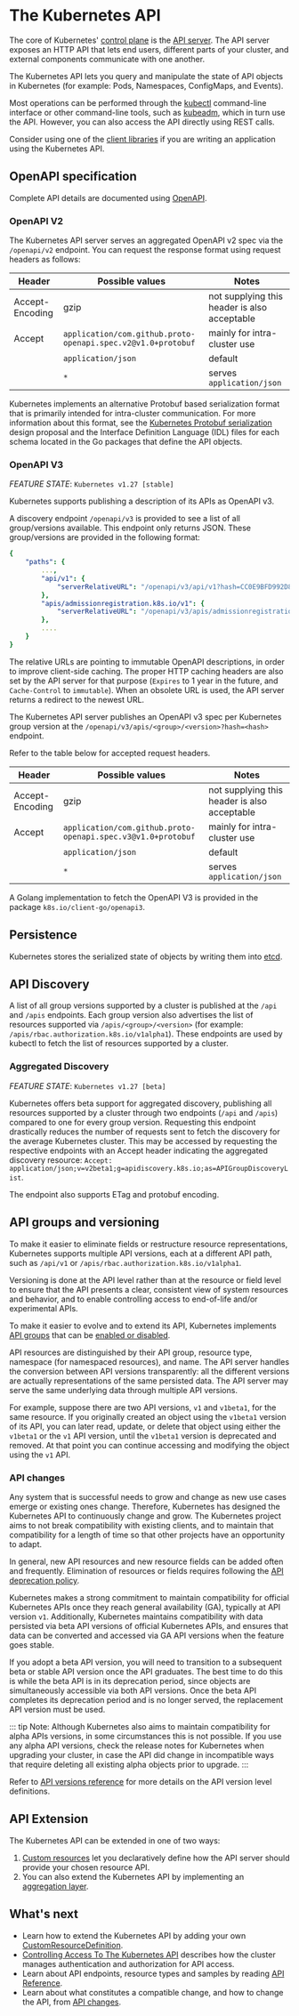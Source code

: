 # The Kubernetes API

The core of Kubernetes' [control plane](https://kubernetes.io/docs/reference/glossary/?all=true#term-control-plane) is the [API server](https://kubernetes.io/docs/concepts/overview/components/#kube-apiserver). The API server exposes an HTTP API that lets end users, different parts of your cluster, and external components communicate with one another.

The Kubernetes API lets you query and manipulate the state of API objects in Kubernetes (for example: Pods, Namespaces, ConfigMaps, and Events).

Most operations can be performed through the [kubectl](https://kubernetes.io/docs/reference/kubectl/) command-line interface or other command-line tools, such as [kubeadm](https://kubernetes.io/docs/reference/setup-tools/kubeadm/), which in turn use the API. However, you can also access the API directly using REST calls.

Consider using one of the [client libraries](https://kubernetes.io/docs/reference/using-api/client-libraries/) if you are writing an application using the Kubernetes API.

## OpenAPI specification

Complete API details are documented using [OpenAPI](https://www.openapis.org/).

### OpenAPI V2

The Kubernetes API server serves an aggregated OpenAPI v2 spec via the `/openapi/v2` endpoint. You can request the response format using request headers as follows:

| Header           | Possible values                                            | Notes                                        |
|------------------|------------------------------------------------------------|----------------------------------------------|
| Accept-Encoding  | gzip                                                       | not supplying this header is also acceptable |
| Accept           | `application/com.github.proto-openapi.spec.v2@v1.0+protobuf` | mainly for intra-cluster use                 |
|                  | `application/json` | default                                                    |
|                  | `*`               | serves `application/json `                                   |

Kubernetes implements an alternative Protobuf based serialization format that is primarily intended for intra-cluster communication. For more information about this format, see the [Kubernetes Protobuf serialization](https://git.k8s.io/design-proposals-archive/api-machinery/protobuf.md) design proposal and the Interface Definition Language (IDL) files for each schema located in the Go packages that define the API objects.

### OpenAPI V3

*FEATURE STATE*: `Kubernetes v1.27 [stable]`

Kubernetes supports publishing a description of its APIs as OpenAPI v3.

A discovery endpoint `/openapi/v3` is provided to see a list of all group/versions available. This endpoint only returns JSON. These group/versions are provided in the following format:

```yaml
{
    "paths": {
        ...,
        "api/v1": {
            "serverRelativeURL": "/openapi/v3/api/v1?hash=CC0E9BFD992D8C59AEC98A1E2336F899E8318D3CF4C68944C3DEC640AF5AB52D864AC50DAA8D145B3494F75FA3CFF939FCBDDA431DAD3CA79738B297795818CF"
        },
        "apis/admissionregistration.k8s.io/v1": {
            "serverRelativeURL": "/openapi/v3/apis/admissionregistration.k8s.io/v1?hash=E19CC93A116982CE5422FC42B590A8AFAD92CDE9AE4D59B5CAAD568F083AD07946E6CB5817531680BCE6E215C16973CD39003B0425F3477CFD854E89A9DB6597"
        },
        ....
    }
}
```

The relative URLs are pointing to immutable OpenAPI descriptions, in order to improve client-side caching. The proper HTTP caching headers are also set by the API server for that purpose (`Expires` to 1 year in the future, and `Cache-Control` to `immutable`). When an obsolete URL is used, the API server returns a redirect to the newest URL.

The Kubernetes API server publishes an OpenAPI v3 spec per Kubernetes group version at the `/openapi/v3/apis/<group>/<version>?hash=<hash>` endpoint.

Refer to the table below for accepted request headers.

| Header           | Possible values                                            | Notes                                        |
|------------------|------------------------------------------------------------|----------------------------------------------|
| Accept-Encoding  | gzip                                                       | not supplying this header is also acceptable |
| Accept           | `application/com.github.proto-openapi.spec.v3@v1.0+protobuf` | mainly for intra-cluster use                 |
|                   | `application/json` | default                                                    |
|                   | `*`                | serves `application/json`                                    |

A Golang implementation to fetch the OpenAPI V3 is provided in the package `k8s.io/client-go/openapi3`.

## Persistence

Kubernetes stores the serialized state of objects by writing them into [etcd](https://kubernetes.io/docs/tasks/administer-cluster/configure-upgrade-etcd/).

## API Discovery

A list of all group versions supported by a cluster is published at the `/api` and `/apis` endpoints. Each group version also advertises the list of resources supported via `/apis/<group>/<version>` (for example: `/apis/rbac.authorization.k8s.io/v1alpha1`). These endpoints are used by kubectl to fetch the list of resources supported by a cluster.

### Aggregated Discovery

*FEATURE STATE*: `Kubernetes v1.27 [beta]`

Kubernetes offers beta support for aggregated discovery, publishing all resources supported by a cluster through two endpoints (`/api` and `/apis`) compared to one for every group version. Requesting this endpoint drastically reduces the number of requests sent to fetch the discovery for the average Kubernetes cluster. This may be accessed by requesting the respective endpoints with an Accept header indicating the aggregated discovery resource: `Accept: application/json;v=v2beta1;g=apidiscovery.k8s.io;as=APIGroupDiscoveryList`.

The endpoint also supports ETag and protobuf encoding.

## API groups and versioning

To make it easier to eliminate fields or restructure resource representations, Kubernetes supports multiple API versions, each at a different API path, such as `/api/v1` or `/apis/rbac.authorization.k8s.io/v1alpha1`.

Versioning is done at the API level rather than at the resource or field level to ensure that the API presents a clear, consistent view of system resources and behavior, and to enable controlling access to end-of-life and/or experimental APIs.

To make it easier to evolve and to extend its API, Kubernetes implements [API groups](https://kubernetes.io/docs/reference/using-api/#api-groups) that can be [enabled or disabled](https://kubernetes.io/docs/reference/using-api/#enabling-or-disabling).

API resources are distinguished by their API group, resource type, namespace (for namespaced resources), and name. The API server handles the conversion between API versions transparently: all the different versions are actually representations of the same persisted data. The API server may serve the same underlying data through multiple API versions.

For example, suppose there are two API versions, `v1` and `v1beta1`, for the same resource. If you originally created an object using the `v1beta1` version of its API, you can later read, update, or delete that object using either the `v1beta1` or the `v1` API version, until the `v1beta1` version is deprecated and removed. At that point you can continue accessing and modifying the object using the `v1` API.

### API changes

Any system that is successful needs to grow and change as new use cases emerge or existing ones change. Therefore, Kubernetes has designed the Kubernetes API to continuously change and grow. The Kubernetes project aims to not break compatibility with existing clients, and to maintain that compatibility for a length of time so that other projects have an opportunity to adapt.

In general, new API resources and new resource fields can be added often and frequently. Elimination of resources or fields requires following the [API deprecation policy](https://kubernetes.io/docs/reference/using-api/deprecation-policy/).

Kubernetes makes a strong commitment to maintain compatibility for official Kubernetes APIs once they reach general availability (GA), typically at API version `v1`. Additionally, Kubernetes maintains compatibility with data persisted via beta API versions of official Kubernetes APIs, and ensures that data can be converted and accessed via GA API versions when the feature goes stable.

If you adopt a beta API version, you will need to transition to a subsequent beta or stable API version once the API graduates. The best time to do this is while the beta API is in its deprecation period, since objects are simultaneously accessible via both API versions. Once the beta API completes its deprecation period and is no longer served, the replacement API version must be used.

::: tip Note: 
Although Kubernetes also aims to maintain compatibility for alpha APIs versions, in some circumstances this is not possible. If you use any alpha API versions, check the release notes for Kubernetes when upgrading your cluster, in case the API did change in incompatible ways that require deleting all existing alpha objects prior to upgrade.
:::

Refer to [API versions reference](https://kubernetes.io/docs/reference/using-api/#api-versioning) for more details on the API version level definitions.

## API Extension

The Kubernetes API can be extended in one of two ways:

1. [Custom resources](https://kubernetes.io/docs/concepts/extend-kubernetes/api-extension/custom-resources/) let you declaratively define how the API server should provide your chosen resource API.
2. You can also extend the Kubernetes API by implementing an [aggregation layer](https://kubernetes.io/docs/concepts/extend-kubernetes/api-extension/apiserver-aggregation/).

## What's next

- Learn how to extend the Kubernetes API by adding your own [CustomResourceDefinition](https://kubernetes.io/docs/tasks/extend-kubernetes/custom-resources/custom-resource-definitions/).
- [Controlling Access To The Kubernetes API](https://kubernetes.io/docs/concepts/security/controlling-access/) describes how the cluster manages authentication and authorization for API access.
- Learn about API endpoints, resource types and samples by reading [API Reference](https://kubernetes.io/docs/reference/kubernetes-api/).
- Learn about what constitutes a compatible change, and how to change the API, from [API changes](https://git.k8s.io/community/contributors/devel/sig-architecture/api_changes.md#readme).